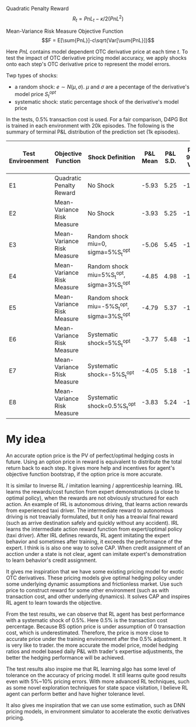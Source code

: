 Quadratic Penalty Reward
$$R_t=PnL_t-\kappa/2(PnL^2)$$

Mean-Variance Risk Measure Objective Function
$$F = E[\sum{PnL}]-c\sqrt{Var[\sum{PnL}]}$$

Here $PnL$ contains model dependent OTC derivative price at each time $t$. To test the impact of OTC derivative pricing model accuracy, we apply shocks onto each step's OTC derivative price to represent the model errors. 

Twp types of shocks:

- a random shock: $e\sim N(\mu, \sigma)$. $\mu$ and $\sigma$ are a pecentage of the derivative's model price $S^{opt}_t$
- systematic shock: static percentage shock of the derivative's model price

In the tests, 0.5% transaction cost is used. For a fair comparison, D4PG Bot is trained in each environment with 20k episodes. The following is the summary of terminal P&L distribution of the prediction set (1k episodes).

<table>
    <thead>
        <tr>
            <th>Test Enviroenment</th>
            <th>Objective Function</th>
            <th>Shock Definition</th>
            <th>P&L Mean</th>
            <th>P&L S.D.</th>
            <th>P&L 95% VaR</th>
            <th>Mean-Variance Risk Measure</th>
        </tr>
    </thead>
    <tbody>
        <tr>
            <td>E1</td>
            <td>Quadratic Penalty Reward</td>
            <td>No Shock</td>
            <td>-5.93</td>
            <td>5.25</td>
            <td>-15.79</td>
            <td>-13.81</td>
        </tr>
        <tr>
            <td>E2</td>
            <td>Mean-Variance Risk Measure</td>
            <td>No Shock</td>
            <td>-3.93</td>
            <td>5.25</td>
            <td>-12.73</td>
            <td>-11.80</td>
        </tr>
        <tr>
            <td>E3</td>
            <td>Mean-Variance Risk Measure</td>
            <td>Random shock miu=0, sigma=5%S<sub>t</sub><sup>opt</sup></td>
            <td>-5.06</td>
            <td>5.45</td>
            <td>-14.49</td>
            <td>-13.23</td>
        </tr>
        <tr>
            <td>E4</td>
            <td>Mean-Variance Risk Measure</td>
            <td>Random shock miu=5%S<sub>t</sub><sup>opt</sup>, sigma=3%S<sub>t</sub><sup>opt</sup></td>
            <td>-4.85</td>
            <td>4.98</td>
            <td>-13.76</td>
            <td>-12.31</td>
        </tr>
        <tr>
            <td>E5</td>
            <td>Mean-Variance Risk Measure</td>
            <td>Random shock miu=-5%S<sub>t</sub><sup>opt</sup>, sigma=3%S<sub>t</sub><sup>opt</sup></td>
            <td>-4.79</td>
            <td>5.37</td>
            <td>-14.23</td>
            <td>-12.84</td>
        </tr>
        <tr>
            <td>E6</td>
            <td>Mean-Variance Risk Measure</td>
            <td>Systematic shock=5%S<sub>t</sub><sup>opt</sup></td>
            <td>-3.77</td>
            <td>5.48</td>
            <td>-13.21</td>
            <td>-11.99</td>
        </tr>
        <tr>
            <td>E7</td>
            <td>Mean-Variance Risk Measure</td>
            <td>Systematic shock=-5%S<sub>t</sub><sup>opt</sup></td>
            <td>-4.05</td>
            <td>5.18</td>
            <td>-12.48</td>
            <td>-11.81</td>
        </tr>
        <tr>
            <td>E8</td>
            <td>Mean-Variance Risk Measure</td>
            <td>Systematic shock=0.5%S<sub>t</sub><sup>opt</sup></td>
            <td>-3.83</td>
            <td>5.24</td>
            <td>-12.35</td>
            <td>-11.68</td>
        </tr>
    </tbody>
</table>

# My idea

An accurate option price is the PV of perfect/optimal hedging costs in future. Using an option price in reward is equivalent to distribute the total return back to each step. It gives more help and incentives for agent's objective function bootstrap, if the option price is more accurate.

It is similar to Inverse RL / imitation learning / apprenticeship learning. IRL learns the rewards/cost function from expert demonstrations (a close to optimal policy), when the rewards are not obviously structured for each action. An example of IRL is autonomous driving, that learns action rewards from experienced taxi driver. The intermediate reward to autonomous driving is not treavially formulated, but it only has a treavial final reward (such as arrive destination safely and quickly without any accident). IRL learns the intermediate action reward function from expert/optimal policy (taxi driver). After IRL defines rewards, RL agent imitating the expert behavior and sometimes after training, it exceeds the performance of the expert. I think is is also one way to solve CAP. When credit assignment of an acction under a state is not clear, agent can imitate expert's demonstration to learn behavior's credit assignment.

It gives me inspiration that we have some existing pricing model for exotic OTC derivatives. These pricing models give optimal hedging policy under some underlying dynamic assumptions and frictionless market. Use such price to construct reward for some other environment (such as with transaction cost, and other underlying dynamics). It solves CAP and inspires RL agent to learn towards the objective.

From the test results, we can observe that RL agent has best performance with a systematic shock of 0.5%. Here 0.5% is the transaction cost percentage. Because BS option price is under assumption of 0 transaction cost, which is underestimated. Therefore, the price is more close to accurate price under the training environment after the 0.5% adjustment. It is very like to trader. the more accurate the model price, model hedging ratios and model based daily P&L with trader's expertise adjustments, the better the hedging performance will be achieved.

The test results also inspire me that RL learning algo has some level of tolerance on the accuracy of pricing model. It still learns quite good results even with 5%~10% pricing errors. With more advanced RL techniques, such as some novel exploration techniques for state space visitation, I believe RL agent can perform better and have higher tolerance level.

It also gives me inspiration that we can use some estimation, such as DNN pricing models, in environment simulator to accelerate the exotic derivatives pricing.